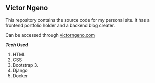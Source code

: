 ## Victor Ngeno
This repository contains the source code for my personal site. It has a frontend portfolio holder and a backend blog creater.

Can be accessed through [victorngeno.com](https://www.victorngeno.com)

**_Tech Used_**
1. HTML
2. CSS
3. Bootstrap 3.
4. Django
5. Docker
